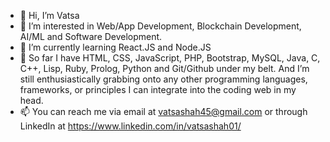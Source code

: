 - 👋 Hi, I’m Vatsa
- 👀 I’m interested in Web/App Development, Blockchain Development, AI/ML and Software Development.
- 🌱 I’m currently learning React.JS and Node.JS
- 💞️ So far I have HTML, CSS, JavaScript, PHP, Bootstrap, MySQL, Java, C, C++, Lisp, Ruby, Prolog, Python and Git/Github under my belt. And I’m still enthusiastically grabbing onto any other programming languages, frameworks, or principles I can integrate into the coding web in my head. 
- 📫 You can reach me via email at vatsashah45@gmail.com or through LinkedIn at https://www.linkedin.com/in/vatsashah01/ 

<!---
vatsashah45/vatsashah45 is a ✨ special ✨ repository because its `README.md` (this file) appears on your GitHub profile.
You can click the Preview link to take a look at your changes.
--->
